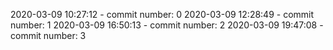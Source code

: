 2020-03-09 10:27:12 - commit number: 0
2020-03-09 12:28:49 - commit number: 1
2020-03-09 16:50:13 - commit number: 2
2020-03-09 19:47:08 - commit number: 3
